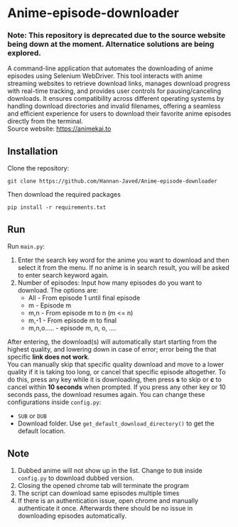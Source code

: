 # Anime-episode-downloader
### Note: This repository is deprecated due to the source website being down at the moment. Alternatice solutions are being explored.
A command-line application that automates the downloading of anime episodes using Selenium WebDriver. This tool interacts with anime streaming websites to retrieve download links, manages download progress with real-time tracking, and provides user controls for pausing/canceling downloads. It ensures compatibility across different operating systems by handling download directories and invalid filenames, offering a seamless and efficient experience for users to download their favorite anime episodes directly from the terminal.<br>
Source website: https://animekai.to
## Installation
Clone the repository:
```
git clone https://github.com/Hannan-Javed/Anime-episode-downloader
```
Then download the required packages
```shell
pip install -r requirements.txt
```
## Run
Run `main.py`:
1. Enter the search key word for the anime you want to download and then select it from the menu. If no anime is in search result, you will be asked to enter search keyword again.
2. Number of episodes: Input how many episodes do you want to download. The options are:
    - All - From episode 1 until final episode
    - m - Episode m
    - m,n - From episode m to n (m <= n)
    - m,-1 - From episode m to final
    - m,n,o..... - episode m, n, o, ....

After entering, the download(s) will automatically start starting from the highest quality, and lowering down in case of error; error being the that specific **link does not work**.<br>
You can manually skip that specific quality download and move to a lower quality if it is taking too long, or cancel that specific episode altogether. To do this, press any key while it is downloading, then press **s** to skip or **c** to cancel within **10 seconds** when prompted. If you press any other key or 10 seconds pass, the download resumes again.
You can change these configurations inside `config.py`:
- `SUB` or `DUB`
- Download folder. Use `get_default_download_directory()` to get the default location.
## Note
1. Dubbed anime will not show up in the list. Change to `DUB` inside `config.py` to download dubbed version.
1. Closing the opened chrome tab will terminate the program
2. The script can download same episodes multiple times
3. If there is an authentication issue, open chrome and manually authenticate it once. Afterwards there should be no issue in downloading episodes automatically.